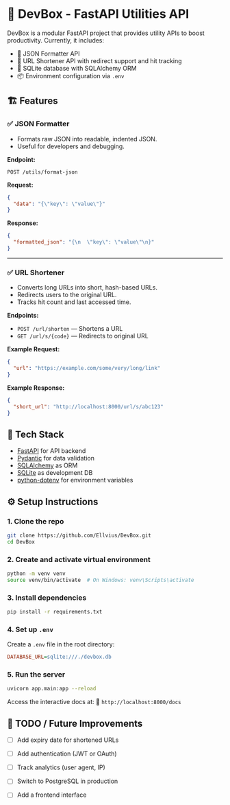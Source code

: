 # 🚀 DevBox - FastAPI Utilities API

DevBox is a modular FastAPI project that provides utility APIs to boost productivity. Currently, it includes:

* 🧩 JSON Formatter API
* 🔗 URL Shortener API with redirect support and hit tracking
* 📔 SQLite database with SQLAlchemy ORM
* 📦 Environment configuration via `.env`



## 🏗️ Features

### ✅ JSON Formatter

* Formats raw JSON into readable, indented JSON.
* Useful for developers and debugging.

**Endpoint:**

```
POST /utils/format-json
```

**Request:**

```json
{
  "data": "{\"key\": \"value\"}"
}
```

**Response:**

```json
{
  "formatted_json": "{\n  \"key\": \"value\"\n}"
}
```

---

### ✅ URL Shortener

* Converts long URLs into short, hash-based URLs.
* Redirects users to the original URL.
* Tracks hit count and last accessed time.

**Endpoints:**

* `POST /url/shorten` — Shortens a URL
* `GET /url/s/{code}` — Redirects to original URL

**Example Request:**

```json
{
  "url": "https://example.com/some/very/long/link"
}
```

**Example Response:**

```json
{
  "short_url": "http://localhost:8000/url/s/abc123"
}
```



## 🧐 Tech Stack

* [FastAPI](https://fastapi.tiangolo.com/) for API backend
* [Pydantic](https://docs.pydantic.dev/) for data validation
* [SQLAlchemy](https://www.sqlalchemy.org/) as ORM
* [SQLite](https://www.sqlite.org/) as development DB
* [python-dotenv](https://pypi.org/project/python-dotenv/) for environment variables



## ⚙️ Setup Instructions

### 1. Clone the repo

```bash
git clone https://github.com/Ellvius/DevBox.git
cd DevBox
```

### 2. Create and activate virtual environment

```bash
python -m venv venv
source venv/bin/activate  # On Windows: venv\Scripts\activate
```

### 3. Install dependencies

```bash
pip install -r requirements.txt
```

### 4. Set up `.env`

Create a `.env` file in the root directory:

```ini
DATABASE_URL=sqlite:///./devbox.db
```

### 5. Run the server

```bash
uvicorn app.main:app --reload
```

Access the interactive docs at:
📍 `http://localhost:8000/docs`



## 📌 TODO / Future Improvements

* [ ] Add expiry date for shortened URLs
* [ ] Add authentication (JWT or OAuth)
* [ ] Track analytics (user agent, IP)
* [ ] Switch to PostgreSQL in production
* [ ] Add a frontend interface


